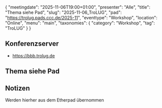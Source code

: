 {
   "meetingdate": "2025-11-06T19:00+01:00",
   "presenter": "Alle",
   "title": "Thema siehe Pad",
   "slug": "2025-11-06_TroLUG",
   "pad": "https://trolug.pads.ccc.de/2025-11",
   "eventtype": "Workshop",
   "location": "Online",
   "menu": "main",
   "taxonomies": {
        "category": "Workshop",
        "tag": "TroLUG"
    }
}

## Konferenzserver
* https://bbb.trolug.de

## Thema siehe Pad

## Notizen
Werden hierher aus dem Etherpad übernommen

